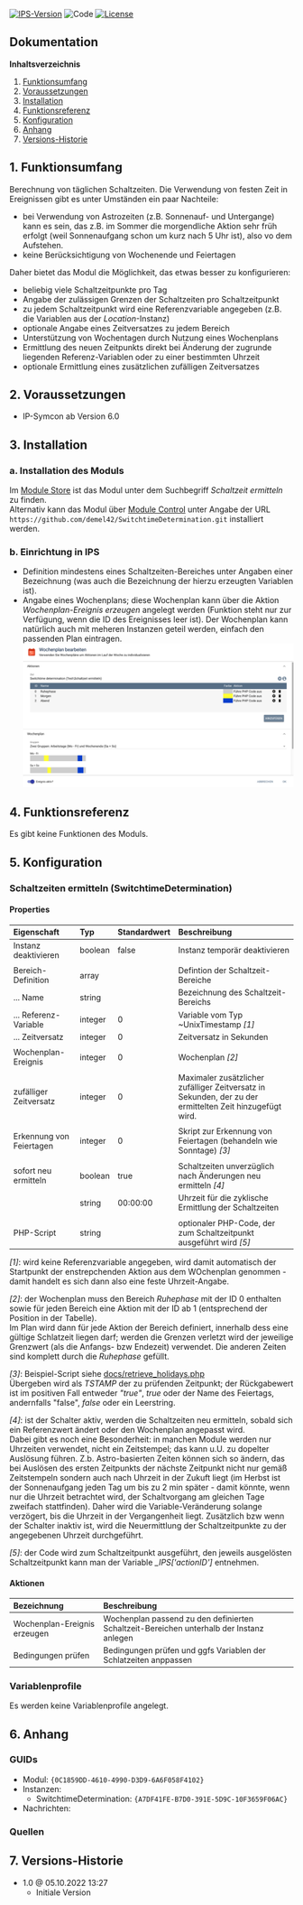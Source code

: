 [![IPS-Version](https://img.shields.io/badge/Symcon_Version-6.0+-red.svg)](https://www.symcon.de/service/dokumentation/entwicklerbereich/sdk-tools/sdk-php/)
![Code](https://img.shields.io/badge/Code-PHP-blue.svg)
[![License](https://img.shields.io/badge/License-CC%20BY--NC--SA%204.0-green.svg)](https://creativecommons.org/licenses/by-nc-sa/4.0/)

## Dokumentation

**Inhaltsverzeichnis**

1. [Funktionsumfang](#1-funktionsumfang)
2. [Voraussetzungen](#2-voraussetzungen)
3. [Installation](#3-installation)
4. [Funktionsreferenz](#4-funktionsreferenz)
5. [Konfiguration](#5-konfiguration)
6. [Anhang](#6-anhang)
7. [Versions-Historie](#7-versions-historie)

## 1. Funktionsumfang

Berechnung von täglichen Schaltzeiten.
Die Verwendung von festen Zeit in Ereignissen gibt es unter Umständen ein paar Nachteile:<br>
- bei Verwendung von Astrozeiten (z.B. Sonnenauf- und Untergange) kann es sein, das z.B. im Sommer die morgendliche Aktion sehr früh erfolgt
(weil Sonnenaufgang schon um kurz nach 5 Uhr ist), also vo dem Aufstehen.<br>
- keine Berücksichtigung von Wochenende und Feiertagen

Daher bietet das Modul die Möglichkeit, das etwas besser zu konfigurieren:<br>
- beliebig viele Schaltzeitpunkte pro Tag<br>
- Angabe der zulässigen Grenzen der Schaltzeiten pro Schaltzeitpunkt<br>
- zu jedem Schaltzeitpunkt wird eine Referenzvariable angegeben (z.B. die Variablen aus der _Location_-Instanz)<br>
- optionale Angabe eines Zeitversatzes zu jedem Bereich<br>
- Unterstützung von Wochentagen durch Nutzung eines Wochenplans<br>
- Ermittlung des neuen Zeitpunkts direkt bei Änderung der zugrunde liegenden Referenz-Variablen oder zu einer bestimmten Uhrzeit<br>
- optionale Ermittlung eines zusätzlichen zufälligen Zeitversatzes<br>

## 2. Voraussetzungen

- IP-Symcon ab Version 6.0

## 3. Installation

### a. Installation des Moduls

Im [Module Store](https://www.symcon.de/service/dokumentation/komponenten/verwaltungskonsole/module-store/) ist das Modul unter dem Suchbegriff
*Schaltzeit ermitteln* zu finden.<br>
Alternativ kann das Modul über [Module Control](https://www.symcon.de/service/dokumentation/modulreferenz/module-control/) unter Angabe der URL
`https://github.com/demel42/SwitchtimeDetermination.git` installiert werden.

### b. Einrichtung in IPS

- Definition mindestens eines Schaltzeiten-Bereiches unter Angaben einer Bezeichnung (was auch die Bezeichnung der hierzu erzeugten Variablen ist).<br>
- Angabe eines Wochenplans; diese Wochenplan kann über die Aktion _Wochenplan-Ereignis erzeugen_ angelegt werden (Funktion steht nur zur Verfügung, wenn die ID des Ereignisses leer ist).
  Der Wochenplan kann natürlich auch mit meheren Instanzen geteil werden, einfach den passenden Plan eintragen.
  ![Wochenplan](docs/img/wochenplan.png?raw=true "Wochenplan")

## 4. Funktionsreferenz

Es gibt keine Funktionen des Moduls.

## 5. Konfiguration

### Schaltzeiten ermitteln (SwitchtimeDetermination)

#### Properties

| Eigenschaft               | Typ      | Standardwert | Beschreibung |
| :------------------------ | :------  | :----------- | :----------- |
| Instanz deaktivieren      | boolean  | false        | Instanz temporär deaktivieren |
|                           |          |              | |
| Bereich-Definition        | array    |              | Defintion der Schaltzeit-Bereiche |
| ... Name                  | string   |              | Bezeichnung des Schaltzeit-Bereichs |
| ... Referenz-Variable     | integer  | 0            | Variable vom Typ ~UnixTimestamp _[1]_ |
| ... Zeitversatz           | integer  | 0            | Zeitversatz in Sekunden |
|                           |          |              | |
| Wochenplan-Ereignis       | integer  | 0            | Wochenplan _[2]_ |
|                           |          |              | |
| zufälliger Zeitversatz    | integer  | 0            | Maximaler zusätzlicher zufälliger Zeitversatz in Sekunden, der zu der ermittelten Zeit hinzugefügt wird. |
|                           |          |              | |
| Erkennung von Feiertagen  | integer  | 0            | Skript zur Erkennung von Feiertagen (behandeln wie Sonntage) _[3]_ |
|                           |          |              | |
| sofort neu ermitteln      | boolean  | true         | Schaltzeiten unverzüglich nach Änderungen neu ermitteln _[4]_ |
|                           | string   | 00:00:00     | Uhrzeit für die zyklische Ermittlung der Schaltzeiten |
|                           |          |              | |
| PHP-Script                | string   |              | optionaler PHP-Code, der zum Schaltzeitpunkt ausgeführt wird _[5]_ |

_[1]_: wird keine Referenzvariable angegeben, wird damit automatisch der Startpunkt der enstrepchenden Aktion aus dem WOchenplan genommen - damit
handelt es sich dann also eine feste Uhrzeit-Angabe.

_[2]_: der Wochenplan muss den Bereich _Ruhephase_ mit der ID 0 enthalten sowie für jeden Bereich eine Aktion mit der ID ab 1 (entsprechend der Position in der Tabelle).<br>
Im Plan wird dann für jede Aktion der Bereich definiert, innerhalb dess eine gültige Schlatzeit liegen darf; werden die Grenzen verletzt wird der jeweilige
Grenzwert (als die Anfangs- bzw Endezeit) verwendet. Die anderen Zeiten sind komplett durch die _Ruhephase_ gefüllt.

_[3]_: Beispiel-Script siehe [docs/retrieve_holidays.php](docs/retrieve_holidays.php)<br>
Übergeben wird als _TSTAMP_ der zu prüfenden Zeitpunkt; der Rückgabewert ist im positiven Fall entweder _"true"_, _true_ oder der Name des Feiertags, andernfalls
"false", _false_ oder ein Leerstring.

_[4]_: ist der Schalter aktiv, werden die Schaltzeiten neu ermitteln, sobald sich ein Referenzwert ändert oder den Wochenplan angepasst wird.<br>
Dabei gibt es noch eine Besonderheit: in manchen Module werden nur Uhrzeiten verwendet, nicht ein Zeitstempel; das kann u.U. zu dopelter Auslösung führen.
Z.b. Astro-basierten Zeiten können sich so ändern, das bei Auslösen des ersten Zeitpunkts der nächste Zeitpunkt nicht nur gemäß Zeitstempeln sondern auch
nach Uhrzeit in der Zukuft liegt (im Herbst ist der Sonnenaufgang jeden Tag um bis zu 2 min später - damit könnte, wenn nur die Uhrzeit betrachtet wird, der Schaltvorgang am gleichen
Tage zweifach stattfinden).
Daher wird die Variable-Veränderung solange verzögert, bis die Uhrzeit in der Vergangenheit liegt.
Zusätzlich bzw wenn der Schalter inaktiv ist, wird die Neuermittlung der Schaltzeitpunkte zu der angegebenen Uhrzeit durchgeführt.

_[5]_: der Code wird zum Schaltzeitpunkt ausgeführt, den jeweils ausgelösten Schaltzeitpunkt kann man der Variable *_IPS['actionID']* entnehmen.

#### Aktionen

| Bezeichnung                  | Beschreibung |
| :--------------------------- | :----------- |
| Wochenplan-Ereignis erzeugen | Wochenplan passend zu den definierten Schaltzeit-Bereichen unterhalb der Instanz anlegen |
| Bedingungen prüfen           | Bedingungen prüfen und ggfs Variablen der Schlatzeiten anppassen |

### Variablenprofile

Es werden keine Variablenprofile angelegt.

## 6. Anhang

### GUIDs
- Modul: `{0C1859DD-4610-4990-D3D9-6A6F058F4102}`
- Instanzen:
  - SwitchtimeDetermination: `{A7DF41FE-B7D0-391E-5D9C-10F3659F06AC}`
- Nachrichten:

### Quellen

## 7. Versions-Historie

- 1.0 @ 05.10.2022 13:27
  - Initiale Version
